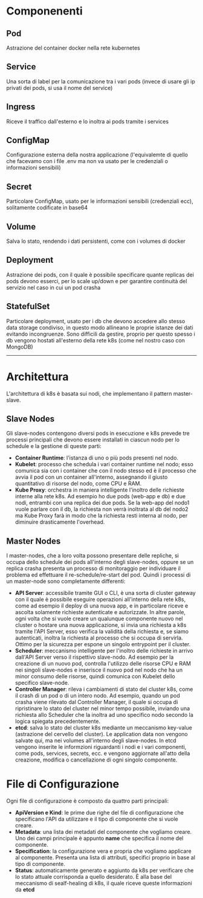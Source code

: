 # Componenenti

## Pod
Astrazione del container docker nella rete kubernetes

## Service
Una sorta di label per la comunicazione tra i vari pods (invece di usare gli ip privati dei pods, si usa il nome del service)

## Ingress
Riceve il traffico dall'esterno e lo inoltra ai pods tramite i services

## ConfigMap
Configurazione esterna della nostra applicazione (l'equivalemte di quello che facevamo con i file .env ma non va usato per le credenziali o informazioni sensibili)

## Secret
Particolare ConfigMap, usato per le informazioni sensibili (credenziali ecc), solitamente codificate in base64

## Volume
Salva lo stato, rendendo i dati persistenti, come con i volumes di docker

## Deployment
Astrazione dei pods, con il quale è possibile specificare quante replicas dei pods devono esserci, per lo scale up/down e per garantire continuità del servizio nel caso in cui un pod crasha

## StatefulSet
Particolare deployment, usato per i db che devono accedere allo stesso data storage condiviso, in questo modo allineano le proprie istanze dei dati evitando incongruenze. Sono difficili da gestire, proprio per questo spesso i db vengono hostati all'esterno della rete k8s (come nel nostro caso con MongoDB)

<hr>

# Architettura

L'architettura di k8s è basata sui nodi, che implementano il pattern master-slave. 

## Slave Nodes

Gli slave-nodes contengono diversi pods in esecuzione e k8s prevede tre processi principali che devono essere installati in ciascun nodo per lo schedule e la gestione di queste parti:
- <b>Container Runtime</b>: l'istanza di uno o più pods presenti nel nodo.
- <b>Kubelet</b>: processo che schedula i vari container runtime nel nodo; esso comunica sia con i container che con il nodo stesso ed è il processo che avvia il pod con un container all'interno, assegnando il giusto quantitativo di risorse del nodo, come CPU e RAM.
- <b>Kube Proxy</b>: orchestra in maniera intelligente l'inoltro delle richieste interne alla rete k8s. Ad esempio ho due pods (web-app e db) e due nodi, entrambi con una replica dei due pods. Se la web-app del nodo1 vuole parlare con il db, la richiesta non verrà inoltrata al db del nodo2 ma Kube Proxy farà in modo che la richiesta resti interna al nodo, per diminuire drasticamente l'overhead.

## Master Nodes

I master-nodes, che a loro volta possono presentare delle repliche, si occupa dello schedule dei pods all'interno degli slave-nodes, oppure se un replica crasha presenta un processo di monitoraggio per individuare il problema ed effettuare il re-schedule/re-start del pod. Quindi i processi di un master-node sono completamente differenti:
- <b>API Server</b>: accessibile tramite GUI o CLI, è una sorta di cluster gateway con il quale è possibile eseguire operazioni all'interno della rete k8s, come ad esempio il deploy di una nuova app, e in particolare riceve e ascolta solamente richieste autenticate e autorizzate. In altre parole, ogni volta che si vuole creare un qualunque componente nuovo nel cluster o hostare una nuova applicazione, si invia una richiesta a k8s tramite l'API Server, esso verifica la validità della richiesta e, se siamo autenticati, inoltra la richiesta al processo che si occupa di servirla. Ottimo per la sicurezza per espone un singolo entrypoint per il cluster.
- <b>Scheduler</b>: meccanismo intelligente per l'inoltro delle richieste in arrivo dall'API Server verso il rispettivo slave-nodo. Ad esempio per la creazione di un nuovo pod, controlla l'utilizzo delle risorse CPU e RAM nei singoli slave-nodes e inserisce il nuovo pod nel nodo che ha un minor consumo delle risorse, quindi comunica con Kubelet dello specifico slave-node.
- <b>Controller Manager</b>: rileva i cambiamenti di stato del cluster k8s, come il crash di un pod o di un intero nodo. Ad esempio, quando un pod crasha viene rilevato dal Controller Manager, il quale si occupa di ripristinare lo stato del cluster nel minor tempo possibile, inviando una richiesta allo Scheduler che la inoltra ad uno specifico nodo secondo la logica spiegata precedentemente.
- <b>etcd</b>: salva lo stato del cluster k8s mediante un meccanismo key-value (astrazione del cervello del cluster). Le application data non vengono salvate qui, ma nei volumes all'interno degli slave-nodes. In etcd vengono inserite le informzioni riguardanti i nodi e i vari componenti, come pods, services, secrets, ecc. e vengono aggiornate all'atto della creazione, modifica o cancellazione di ogni singolo componente.

# File di Configurazione

Ogni file di configurazione è composto da quattro parti principali:
- <b>ApiVersion e Kind</b>: le prime due righe del file di configurazione che specificano l'API da utilizzare e il tipo di componente che si vuole creare.
- <b>Metadata</b>: una lista dei metadati del componente che vogliamo creare. Uno dei campi principale è appunto <b>name</b> che specifica il nome del componente.
- <b>Specification</b>: la configurazione vera e propria che vogliamo applicare al componente. Presenta una lista di attributi, specifici proprio in base al tipo di componente.
- <b>Status</b>: automaticamente generato e aggiunto da k8s per verificare che lo stato attuale corrisponda a quello desiderato. È alla base del meccanismo di sealf-healing di k8s, il quale riceve queste informazioni da 
<b>etcd</b>
